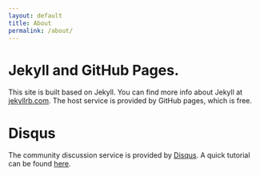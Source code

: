 ```yaml
---
layout: default
title: About
permalink: /about/
---
```


# Jekyll and GitHub Pages.
This site is built based on Jekyll. You can find more info about Jekyll at [jekyllrb.com](http://jekyllrb.com/). The host service is provided by GitHub pages, which is free.

# Disqus
The community discussion service is provided by [Disqus](http://disqus.com). A quick tutorial can be found [here](http://joshualande.com/jekyll-github-pages-poole/).
